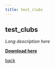 ```yaml
---
title: test_clubs
---
```


## test_clubs ##

_Long description here_

[**Download here**](/packages/test_clubs.package)

[back](../../../)
